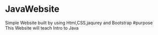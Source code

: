# JavaWebsite
Simple Website built by using Html,CSS,jaqurey and Bootstrap
#purpose 
This Website will teach Intro to Java 
